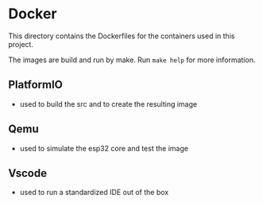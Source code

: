 # Docker

This directory contains the Dockerfiles for the containers used in this project.

The images are build and run by make.
Run `make help` for more information.

## PlatformIO

- used to build the src and to create the resulting image

## Qemu

- used to simulate the esp32 core and test the image

## Vscode

- used to run a standardized IDE out of the box
